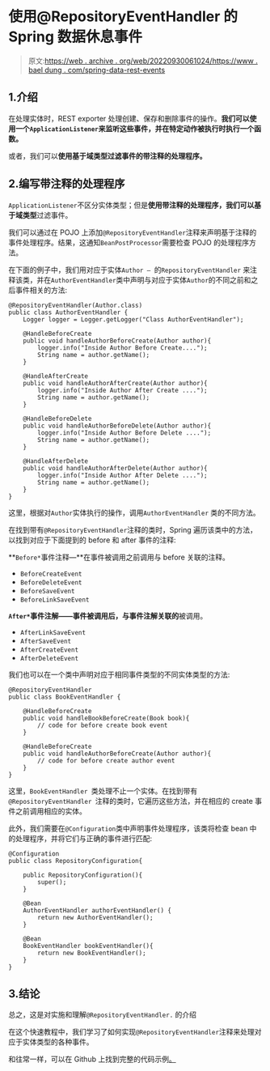 # 使用@RepositoryEventHandler 的 Spring 数据休息事件

> 原文:[https://web . archive . org/web/20220930061024/https://www . bael dung . com/spring-data-rest-events](https://web.archive.org/web/20220930061024/https://www.baeldung.com/spring-data-rest-events)

## 1.介绍

在处理实体时，REST exporter 处理创建、保存和删除事件的操作。**我们可以使用一个`ApplicationListener`来监听这些事件，并在特定动作被执行时执行一个函数。**

或者，我们可以**使用基于域类型过滤事件的带注释的处理程序。**

## 2.编写带注释的处理程序

`ApplicationListener`不区分实体类型；但是**使用带注释的处理程序，我们可以基于域类型**过滤事件。

我们可以通过在 POJO 上添加`@RepositoryEventHandler`注释来声明基于注释的事件处理程序。结果，这通知`BeanPostProcessor`需要检查 POJO 的处理程序方法。

在下面的例子中，我们用对应于实体`Author – `的`RepositoryEventHandler` 来注释该类，并在`AuthorEventHandler`类中声明与对应于实体`Author`的不同之前和之后事件相关的方法:

```
@RepositoryEventHandler(Author.class) 
public class AuthorEventHandler {
    Logger logger = Logger.getLogger("Class AuthorEventHandler");

    @HandleBeforeCreate
    public void handleAuthorBeforeCreate(Author author){
        logger.info("Inside Author Before Create....");
        String name = author.getName();
    }

    @HandleAfterCreate
    public void handleAuthorAfterCreate(Author author){
        logger.info("Inside Author After Create ....");
        String name = author.getName();
    }

    @HandleBeforeDelete
    public void handleAuthorBeforeDelete(Author author){
        logger.info("Inside Author Before Delete ....");
        String name = author.getName();
    }

    @HandleAfterDelete
    public void handleAuthorAfterDelete(Author author){
        logger.info("Inside Author After Delete ....");
        String name = author.getName();
    }
}
```

这里，根据对`Author`实体执行的操作，调用`AuthorEventHandler` 类的不同方法。

在找到带有`@RepositoryEventHandler`注释的类时，Spring 遍历该类中的方法，以找到对应于下面提到的 before 和 after 事件的注释:

**`Before*`事件注释—**在事件被调用之前调用与 before 关联的注释。

*   `BeforeCreateEvent`
*   `BeforeDeleteEvent`
*   `BeforeSaveEvent`
*   `BeforeLinkSaveEvent`

**`After*`事件注解——事件被调用后，与事件注解关联的**被调用。

*   `AfterLinkSaveEvent`
*   `AfterSaveEvent`
*   `AfterCreateEvent`
*   `AfterDeleteEvent`

我们也可以在一个类中声明对应于相同事件类型的不同实体类型的方法:

```
@RepositoryEventHandler
public class BookEventHandler {

    @HandleBeforeCreate
    public void handleBookBeforeCreate(Book book){
        // code for before create book event
    }

    @HandleBeforeCreate
    public void handleAuthorBeforeCreate(Author author){
        // code for before create author event
    }
}
```

这里，`BookEventHandler `类处理不止一个实体。在找到带有`@RepositoryEventHandler `注释的类时，它遍历这些方法，并在相应的 create 事件之前调用相应的实体。

此外，我们需要在`@Configuration`类中声明事件处理程序，该类将检查 bean 中的处理程序，并将它们与正确的事件进行匹配:

```
@Configuration
public class RepositoryConfiguration{

    public RepositoryConfiguration(){
        super();
    }

    @Bean
    AuthorEventHandler authorEventHandler() {
        return new AuthorEventHandler();
    }

    @Bean
    BookEventHandler bookEventHandler(){
        return new BookEventHandler();
    }
}
```

## 3.结论

总之，这是对实施和理解`@RepositoryEventHandler.` 的介绍

在这个快速教程中，我们学习了如何实现`@RepositoryEventHandler`注释来处理对应于实体类型的各种事件。

和往常一样，可以在 Github 上找到完整的代码示例[。](https://web.archive.org/web/20220703143656/https://github.com/eugenp/tutorials/tree/master/persistence-modules/spring-data-rest)
